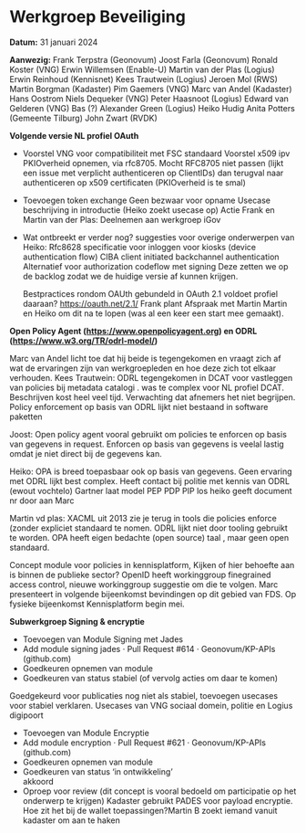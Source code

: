 # Werkgroep Beveiliging

**Datum:** 31 januari 2024

**Aanwezig:** 
Frank Terpstra	(Geonovum)
Joost Farla	(Geonovum)
Ronald Koster	(VNG)
Erwin Willemsen	(Enable-U)
Martin van der Plas	(Logius)
Erwin Reinhoud	(Kennisnet)
Kees Trautwein (Logius)
Jeroen Mol	(RWS)
Martin Borgman (Kadaster)
Pim Gaemers (VNG)
Marc van Andel (Kadaster)
Hans Oostrom
Niels Dequeker	(VNG)
Peter Haasnoot (Logius)
Edward van Gelderen	(VNG)
Bas	(?)
Alexander Green (Logius)
Heiko Hudig
Anita Potters (Gemeente Tilburg)
John Zwart	(RVDK)

**Volgende versie NL profiel OAuth**
*	Voorstel VNG voor compatibiliteit met FSC standaard
Voorstel x509 ipv PKIOverheid opnemen, via rfc8705. Mocht RFC8705 niet passen (lijkt een issue met verplicht authenticeren op ClientIDs) dan terugval naar authenticeren op x509 certificaten (PKIOverheid is te smal)
*	Toevoegen token exchange
	Geen bezwaar voor opname
	Usecase beschrijving in introductie (Heiko zoekt usecase op)
	Actie Frank en Martin van der Plas: Deelnemen aan werkgroep iGov
*	Wat ontbreekt er verder nog?
	suggesties voor overige onderwerpen van Heiko:
	Rfc8628 specificatie voor inloggen voor kiosks (device authentication flow)
	CIBA client initiated backchannel authentication
	Alternatief voor authorization codeflow met signing
	Deze zetten we op de backlog zodat we de huidige versie af kunnen krijgen.
	
	
	Bestpractices rondom OAUth gebundeld in OAuth 2.1 voldoet profiel daaraan? https://oauth.net/2.1/
	Frank plant Afspraak met Martin Martin en Heiko om dit na te lopen (was al een keer een start mee gemaakt).

**Open Policy Agent (https://www.openpolicyagent.org) en ODRL (https://www.w3.org/TR/odrl-model/)**

Marc van Andel licht toe dat hij beide is tegengekomen en vraagt zich af wat de ervaringen zijn van werkgroepleden en hoe deze zich tot elkaar verhouden.
Kees Trautwein: ODRL tegengekomen in DCAT voor vastleggen van policies bij metadata catalogi . was  te complex voor NL profiel DCAT. Beschrijven kost heel veel tijd. Verwachting dat afnemers het niet begrijpen.
Policy enforcement op basis van ODRL lijkt niet bestaand in software paketten

Joost: Open policy agent vooral gebruikt om policies te enforcen op basis van gegevens in request. Enforcen op basis van gegevens is veelal lastig omdat je niet direct bij de gegevens kan.

Heiko: OPA is breed toepasbaar ook op basis van gegevens. Geen ervaring met ODRL lijkt best complex. Heeft contact bij politie met kennis van ODRL (ewout vochtelo)
Gartner laat model PEP PDP PIP los heiko geeft document nr door aan Marc

Martin vd plas: XACML uit 2013 zie je terug in tools die policies enforce (zonder expliciet standaard te nomen. ODRL lijkt niet door tooling gebruikt te worden.
OPA heeft eigen bedachte (open source) taal , maar geen open standaard.

Concept module voor policies in kennisplatform, Kijken of hier behoefte aan is binnen de publieke sector?
OpenID heeft workinggroup finegrained access control, nieuwe workinggroup suggestie om die te volgen.
Marc presenteert in volgende bijeenkomst bevindingen op dit gebied van FDS. Op fysieke bijeenkomst Kennisplatform begin mei.

**Subwerkgroep Signing & encryptie**

* Toevoegen van Module Signing met Jades
*	Add module signing jades · Pull Request #614 · Geonovum/KP-APIs (github.com)
*	Goedkeuren opnemen van module
*	Goedkeuren van status stabiel (of vervolg acties om daar te komen)

Goedgekeurd voor publicaties nog niet als stabiel, toevoegen usecases voor stabiel verklaren. Usecases van VNG sociaal domein, politie en Logius digipoort
 
* Toevoegen van Module Encryptie
*	Add module encryption  · Pull Request #621 · Geonovum/KP-APIs (github.com)
*   Goedkeuren opnemen van module
*   Goedkeuren van status ‘in ontwikkeling’  
akkoord
*	Oproep voor review (dit concept is vooral bedoeld om participatie op het onderwerp te krijgen) Kadaster gebruikt PADES voor payload encryptie. 
Hoe zit het bij de wallet toepassingen?Martin B zoekt iemand vanuit kadaster om  aan te haken






